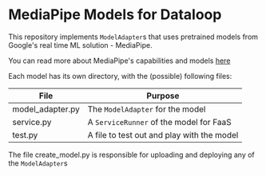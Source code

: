 # MediaPipe Models for Dataloop

This repository implements `ModelAdapter`s that uses pretrained models from Google's real time ML solution - MediaPipe.

You can read more about MediaPipe's capabilities and models [here](https://google.github.io/mediapipe/)

Each model has its own directory, with the (possible) following files:

| File             | Purpose                                    |
|------------------|--------------------------------------------|
| model_adapter.py | The `ModelAdapter` for the model           |
| service.py       | A `ServiceRunner` of the model for FaaS    |
| test.py          | A file to test out and play with the model |

The file create_model.py is responsible for uploading and deploying any of the `ModelAdapter`s  
